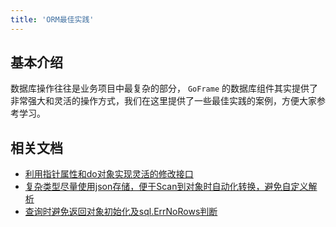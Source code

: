 ```yaml
---
title: 'ORM最佳实践'
---
```


## 基本介绍

数据库操作往往是业务项目中最复杂的部分， `GoFrame` 的数据库组件其实提供了非常强大和灵活的操作方式，我们在这里提供了一些最佳实践的案例，方便大家参考学习。

## 相关文档

- [利用指针属性和do对象实现灵活的修改接口](/docs/核心组件/数据库ORM/ORM最佳实践/利用指针属性和do对象实现灵活的修改接口)
- [复杂类型尽量使用json存储，便于Scan到对象时自动化转换，避免自定义解析](/docs/核心组件/数据库ORM/ORM最佳实践/复杂类型尽量使用json存储，便于Scan到对象时自动化转换，避免自定义解析)
- [查询时避免返回对象初始化及sql.ErrNoRows判断](/docs/核心组件/数据库ORM/ORM最佳实践/查询时避免返回对象初始化及sql.ErrNoRows判断)